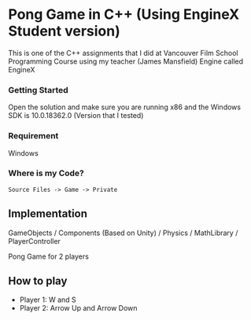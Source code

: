 # Pong Game in C++ (Using EngineX Student version)

This is one of the C++ assignments that I did at Vancouver Film School Programming Course using my teacher (James Mansfield) Engine called EngineX

### Getting Started

Open the solution and make sure you are running x86 and the Windows SDK is 10.0.18362.0 (Version that I tested)

### Requirement

Windows

### Where is my Code?

```
Source Files -> Game -> Private
```

## Implementation 

GameObjects / Components (Based on Unity) / Physics / MathLibrary / PlayerController

Pong Game for 2 players

## How to play

* Player 1: W and S
* Player 2: Arrow Up and Arrow Down
